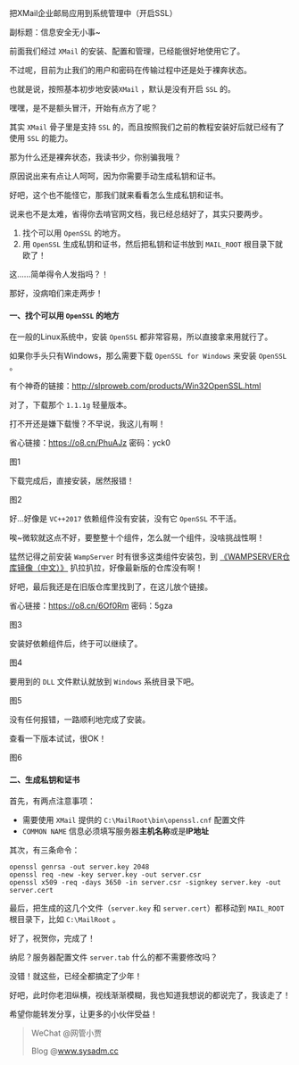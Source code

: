 把XMail企业邮局应用到系统管理中（开启SSL）

副标题：信息安全无小事~



前面我们经过 `XMail` 的安装、配置和管理，已经能很好地使用它了。

不过呢，目前为止我们的用户和密码在传输过程中还是处于裸奔状态。

也就是说，按照基本初步地安装`XMail` ，默认是没有开启 `SSL` 的。

嘿嘿，是不是额头冒汗，开始有点方了呢？



其实 `XMail` 骨子里是支持 `SSL` 的，而且按照我们之前的教程安装好后就已经有了使用 `SSL` 的能力。

那为什么还是裸奔状态，我读书少，你别骗我哦？

原因说出来有点让人呵呵，因为你需要手动生成私钥和证书。

好吧，这个也不能怪它，那我们就来看看怎么生成私钥和证书。

说来也不是太难，省得你去啃官网文档，我已经总结好了，其实只要两步。

1. 找个可以用 `OpenSSL` 的地方。
2. 用 `OpenSSL` 生成私钥和证书，然后把私钥和证书放到 `MAIL_ROOT` 根目录下就欧了！



这......简单得令人发指吗？！

那好，没病咱们来走两步！



#### 一、找个可以用 `OpenSSL` 的地方

在一般的Linux系统中，安装 `OpenSSL` 都非常容易，所以直接拿来用就行了。

如果你手头只有Windows，那么需要下载 `OpenSSL for Windows` 来安装 `OpenSSL` 。

有个神奇的链接：http://slproweb.com/products/Win32OpenSSL.html

对了，下载那个 `1.1.1g` 轻量版本。

打不开还是嫌下载慢？不早说，我这儿有啊！

省心链接：https://o8.cn/PhuAJz 密码：yck0

图1



下载完成后，直接安装，居然报错！

图2



好...好像是 `VC++2017` 依赖组件没有安装，没有它 `OpenSSL` 不干活。

唉~微软就这点不好，要整整十个组件，怎么就一个组件，没啥挑战性啊！

猛然记得之前安装 `WampServer` 时有很多这类组件安装包，到 [《WAMPSERVER仓库镜像（中文）》](https://www.sysadm.cc/index.php/xitongyunwei/720-repository-of-wampserver-files) 扒拉扒拉，好像最新版的仓库没有啊！

好吧，最后我还是在旧版仓库里找到了，在这儿放个链接。

省心链接：https://o8.cn/6Of0Rm 密码：5gza

图3



安装好依赖组件后，终于可以继续了。

图4



要用到的 `DLL` 文件默认就放到 `Windows` 系统目录下吧。

图5



没有任何报错，一路顺利地完成了安装。

查看一下版本试试，很OK！

图6



#### 二、生成私钥和证书

首先，有两点注意事项：

* 需要使用 `XMail` 提供的 `C:\MailRoot\bin\openssl.cnf` 配置文件
* `COMMON NAME` 信息必须填写服务器**主机名称**或是**IP地址**



其次，有三条命令：

```shell
openssl genrsa -out server.key 2048
openssl req -new -key server.key -out server.csr
openssl x509 -req -days 3650 -in server.csr -signkey server.key -out server.cert
```



最后，把生成的这几个文件（`server.key` 和 `server.cert`）都移动到 `MAIL_ROOT` 根目录下，比如 `C:\MailRoot` 。



好了，祝贺你，完成了！

纳尼？服务器配置文件 `server.tab` 什么的都不需要修改吗？

没错！就这些，已经全都搞定了少年！

好吧，此时你老泪纵横，视线渐渐模糊，我也知道我想说的都说完了，我该走了！

希望你能转发分享，让更多的小伙伴受益！



> WeChat @网管小贾
>
> Blog @www.sysadm.cc

